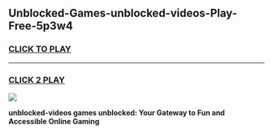 
## Unblocked-Games-unblocked-videos-Play-Free-5p3w4
<h3>
<a href="https://premium76.site?title=unblocked-videos&ref=10A">CLICK TO PLAY</a></h3>
<hr>

<h3>
<a href="https://premium76.site?title=unblocked-videos&ref=10A">CLICK 2 PLAY</a>
  
</h3>

<a href="https://premium76.site?title=unblocked-videos&ref=10A"><img src="https://clearcache.store/games.png"></a>


**unblocked-videos games unblocked: Your Gateway to Fun and Accessible Online Gaming**
